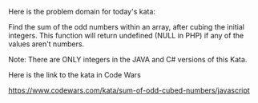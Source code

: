 

Here is the problem domain for today's kata:

  Find the sum of the odd numbers within an array, after cubing the initial integers. This function will return undefined (NULL in PHP) if any of the values aren't numbers.

  Note: There are ONLY integers in the JAVA and C# versions of this Kata.

Here is the link to the kata in Code Wars

  https://www.codewars.com/kata/sum-of-odd-cubed-numbers/javascript


